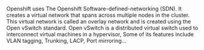Openshift uses The Openshift Software-defined-networking (SDN).
It creates a virtual network that spans across multiple nodes in the cluster.
This virtual network is called an overlay network and is created using the Open vSwitch standard.
Open vSwitch is a distributed virtual switch used to interconnect virtual machines in a hypervisor, Some of its features include VLAN tagging, Trunking, LACP, Port mirroring...